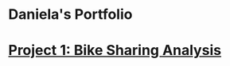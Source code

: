 # Daniela's Portfolio

# [Project 1: Bike Sharing Analysis](https://github.com/danielamartinho/Case-Study-Cyclistic-Bike-Sharing)

